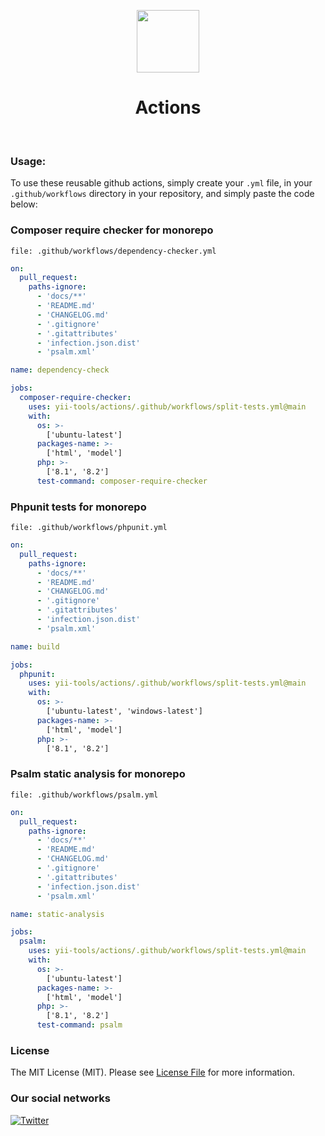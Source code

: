 <p align="center">
    <a href="https://github.com/yii-tools/actions" target="_blank">
        <img src="https://avatars.githubusercontent.com/u/121752654?s=200&v=4" height="100px">
    </a>
    <h1 align="center">Actions</h1>
    <br>
</p>

### Usage:

To use these reusable github actions, simply create your `.yml` file, in your `.github/workflows` directory in your repository, and simply paste the code below:

### Composer require checker for monorepo

`file: .github/workflows/dependency-checker.yml`

```yaml
on:
  pull_request:
    paths-ignore:
      - 'docs/**'
      - 'README.md'
      - 'CHANGELOG.md'
      - '.gitignore'
      - '.gitattributes'
      - 'infection.json.dist'
      - 'psalm.xml'

name: dependency-check

jobs:
  composer-require-checker:
    uses: yii-tools/actions/.github/workflows/split-tests.yml@main
    with:
      os: >-
        ['ubuntu-latest']
      packages-name: >-
        ['html', 'model']
      php: >-
        ['8.1', '8.2']
      test-command: composer-require-checker
```

### Phpunit tests for monorepo

`file: .github/workflows/phpunit.yml`

```yaml
on:
  pull_request:
    paths-ignore:
      - 'docs/**'
      - 'README.md'
      - 'CHANGELOG.md'
      - '.gitignore'
      - '.gitattributes'
      - 'infection.json.dist'
      - 'psalm.xml'

name: build

jobs:
  phpunit:
    uses: yii-tools/actions/.github/workflows/split-tests.yml@main
    with:
      os: >-
        ['ubuntu-latest', 'windows-latest']
      packages-name: >-
        ['html', 'model']
      php: >-
        ['8.1', '8.2']

```

### Psalm static analysis for monorepo

`file: .github/workflows/psalm.yml`

```yaml
on:
  pull_request:
    paths-ignore:
      - 'docs/**'
      - 'README.md'
      - 'CHANGELOG.md'
      - '.gitignore'
      - '.gitattributes'
      - 'infection.json.dist'
      - 'psalm.xml'

name: static-analysis

jobs:
  psalm:
    uses: yii-tools/actions/.github/workflows/split-tests.yml@main
    with:
      os: >-
        ['ubuntu-latest']
      packages-name: >-
        ['html', 'model']
      php: >-
        ['8.1', '8.2']
      test-command: psalm
```

### License

The MIT License (MIT). Please see [License File](LICENSE.md) for more information.

### Our social networks

[![Twitter](https://img.shields.io/badge/twitter-follow-1DA1F2?logo=twitter&logoColor=1DA1F2&labelColor=555555?style=flat)](https://twitter.com/Terabytesoftw)
